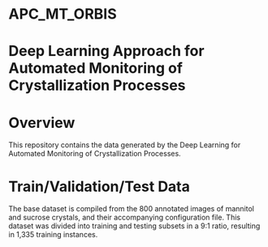# APC_MT_ORBIS
# Deep Learning Approach for Automated Monitoring of Crystallization Processes
# Overview 
This repository contains the data generated by the Deep Learning for Automated Monitoring of Crystallization Processes.
# Train/Validation/Test Data 
The base dataset is compiled from the 800 annotated images of mannitol and sucrose crystals, and their accompanying configuration file. 
This dataset was divided into training and testing subsets in a 9:1 ratio, resulting in 1,335 training instances.
